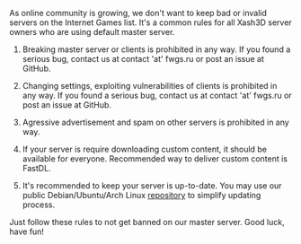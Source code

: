 As online community is growing, we don't want to keep bad or invalid servers on the Internet Games list. It's a common rules for all Xash3D server owners who are using default master server. 

1. Breaking master server or clients is prohibited in any way. If you found a serious bug, contact us at contact 'at' fwgs.ru or post an issue at GitHub.

2. Changing settings, exploiting vulnerabilities of clients is prohibited in any way. If you found a serious bug, contact us at contact 'at' fwgs.ru or post an issue at GitHub.

2. Agressive advertisement and spam on other servers is prohibited in any way.

3. If your server is require downloading custom content, it should be available for everyone. Recommended way to deliver custom content is FastDL.

4. It's recommended to keep your server is up-to-date. You may use our public Debian/Ubuntu/Arch Linux [repository](https://github.com/FWGS/xash3d/wiki/How-to-set-up-a-Xash3D-Dedicated-Server-on-Debian-or-Ubuntu) to simplify updating process.

Just follow these rules to not get banned on our master server. Good luck, have fun!


